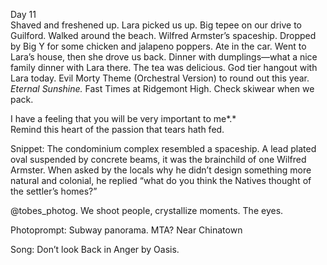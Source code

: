 Day 11  
Shaved and freshened up. Lara picked us up. Big tepee on our drive to Guilford. Walked around the beach. Wilfred Armster’s spaceship. Dropped by Big Y for some chicken and jalapeno poppers. Ate in the car. Went to Lara’s house, then she drove us back. Dinner with dumplings—what a nice family dinner with Lara there. The tea was delicious. God tier hangout with Lara today. Evil Morty Theme (Orchestral Version) to round out this year. *Eternal Sunshine.* Fast Times at Ridgemont High. Check skiwear when we pack. 

I have a feeling that you will be very important to me*.*  
Remind this heart of the passion that tears hath fed.

Snippet: The condominium complex resembled a spaceship. A lead plated oval suspended by concrete beams, it was the brainchild of one Wilfred Armster. When asked by the locals why he didn’t design something more natural and colonial, he replied “what do you think the Natives thought of the settler’s homes?” 

@tobes\_photog. We shoot people, crystallize moments. The eyes.

Photoprompt: Subway panorama. MTA? Near Chinatown

Song: Don’t look Back in Anger by Oasis.